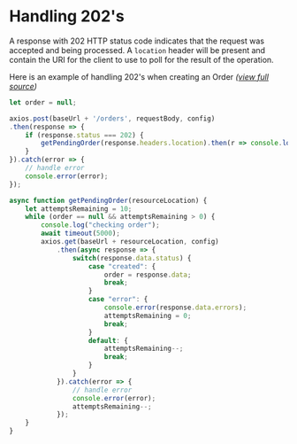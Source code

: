 # Handling 202's 

A response with 202 HTTP status code indicates that the request was accepted and being processed. A `location` header
 will be present and contain the URI for the client to use to poll for the result of the operation.

Here is an example of handling 202's when creating an Order *([view full source](https://github.com/runbuggyinc/api-doc-src/blob/master/shippers/src/202-example.js))*

```javascript
let order = null;

axios.post(baseUrl + '/orders', requestBody, config)
.then(response => {
    if (response.status === 202) {
        getPendingOrder(response.headers.location).then(r => console.log(order));
    }
}).catch(error => {
    // handle error
    console.error(error);
});

async function getPendingOrder(resourceLocation) {
    let attemptsRemaining = 10;
    while (order == null && attemptsRemaining > 0) {
        console.log("checking order");
        await timeout(5000);
        axios.get(baseUrl + resourceLocation, config)
            .then(async response => {
                switch(response.data.status) {
                    case "created": {
                        order = response.data;
                        break;
                    }
                    case "error": {
                        console.error(response.data.errors);
                        attemptsRemaining = 0;
                        break;
                    }
                    default: {
                        attemptsRemaining--;
                        break;
                    }
                }
            }).catch(error => {
                // handle error
                console.error(error);
                attemptsRemaining--;
            });
    }
}
```